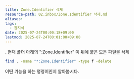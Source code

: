 ```yaml
---
title: Zone.Identifier 삭제
resource-path: 02.inbox/Zone.Identifier 삭제.md
aliases:
tags:
  - 잡지식
date: 2025-07-24T00:00:18+09:00
lastmod: 2025-07-24T00:01:00+09:00
---
```

. 현재 폴더 아래의 ":Zone.Identifier" 이 뒤에 붙은 모든 파일을 삭제

```bash
find . -name "*:Zone.Identifier" -type f -delete
```

어떤 기능을 하는 명령어인지 알아봅시다.